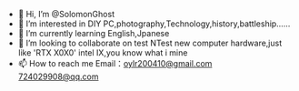 - 👋 Hi, I’m @SolomonGhost
- 👀 I’m interested in DIY PC,photography,Technology,history,battleship……
- 🌱 I’m currently learning English,Jpanese
- 💞️ I’m looking to collaborate on test NTest new computer hardware,just like 'RTX X0X0' intel IX,you know what i mine
- 📫 How to reach me Email：oylr200410@gmail.com 724029908@qq.com

<!---
SolomonGhost/SolomonGhost is a ✨ special ✨ repository because its `README.md` (this file) appears on your GitHub profile.
You can click the Preview link to take a look at your changes.
--->
